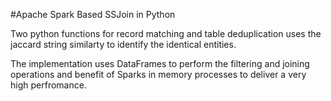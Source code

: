 #Apache Spark Based SSJoin in Python

Two python functions for record matching and table deduplication uses the jaccard string similarty to identify the identical entities.

The implementation uses DataFrames to perform the filtering and joining operations and benefit of Sparks in memory processes to deliver a very high perfromance.
